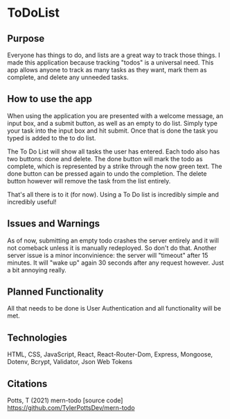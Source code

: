 # ToDoList
## Purpose
Everyone has things to do, and lists are a great way to track those things.  I made this application because tracking "todos" is a universal need.  This app allows anyone to track as many tasks as they want, mark them as complete, and delete any unneeded tasks.  

## How to use the app
When using the application you are presented with a welcome message, an input box, and a submit button, as well as an empty to do list.  Simply type your task into the input box and hit submit.  Once that is done the task you typed is added to the to do list.

The To Do List will show all tasks the user has entered.  Each todo also has two buttons: done and delete.  The done button will mark the todo as complete, which is represented by a strike through the now green text.  The done button can be pressed again to undo the completion.  The delete button however will remove the task from the list entirely.

That's all there is to it (for now).  Using a To Do list is incredibly simple and incredibly useful!

## Issues and Warnings
As of now, submitting an empty todo crashes the server entirely and it will not comeback unless it is manually redeployed.  So don't do that.  Another server issue is a minor inconvinience: the server will "timeout" after 15 minutes.  It will "wake up" again 30 seconds after any request however. Just a bit annoying really.

## Planned Functionality
All that needs to be done is User Authentication and all functionality will be met.

## Technologies
HTML, CSS, JavaScript, React, React-Router-Dom, Express, Mongoose, Dotenv, Bcrypt, Validator, Json Web Tokens

## Citations
Potts, T (2021) mern-todo [source code] https://github.com/TylerPottsDev/mern-todo